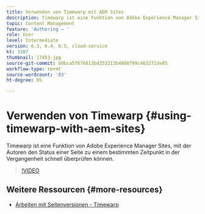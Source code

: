 ```yaml
---
title: Verwenden von Timewarp mit AEM Sites
description: Timewarp ist eine Funktion von Adobe Experience Manager Sites, mit der Autoren den Status einer Seite zu einem bestimmten Zeitpunkt in der Vergangenheit schnell überprüfen können.
topic: Content Management
feature: 'Authoring – '
role: User
level: Intermediate
version: 6.3, 6.4, 6.5, cloud-service
kt: 3307
thumbnail: 17453.jpg
source-git-commit: b0bca57676813bd353213b4808f99c463272de85
workflow-type: tm+mt
source-wordcount: '83'
ht-degree: 8%

---
```



# Verwenden von Timewarp {#using-timewarp-with-aem-sites}

Timewarp ist eine Funktion von Adobe Experience Manager Sites, mit der Autoren den Status einer Seite zu einem bestimmten Zeitpunkt in der Vergangenheit schnell überprüfen können.

>[!VIDEO](https://video.tv.adobe.com/v/17453/?quality=12&learn=on)

## Weitere Ressourcen {#more-resources}

* [Arbeiten mit Seitenversionen - Timewarp](https://experienceleague.adobe.com/docs/experience-manager-cloud-service/sites/authoring/features/page-versions.html)
